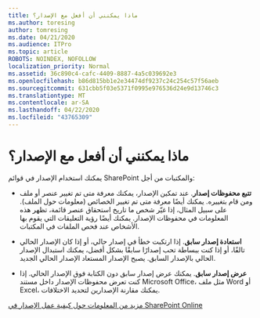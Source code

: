 ```yaml
---
title: ماذا يمكنني أن أفعل مع الإصدار؟
ms.author: toresing
author: tomresing
ms.date: 04/21/2020
ms.audience: ITPro
ms.topic: article
ROBOTS: NOINDEX, NOFOLLOW
localization_priority: Normal
ms.assetid: 36c890c4-cafc-4409-8887-4a5c039692e3
ms.openlocfilehash: b86d815bb1e2e34474df9237c24c254c57f56aeb
ms.sourcegitcommit: 631cbb5f03e5371f0995e976536d24e9d13746c3
ms.translationtype: MT
ms.contentlocale: ar-SA
ms.lasthandoff: 04/22/2020
ms.locfileid: "43765309"
---
```

# <a name="what-can-i-do-with-versioning"></a>ماذا يمكنني أن أفعل مع الإصدار؟

يمكنك استخدام الإصدار في قوائم SharePoint والمكتبات من أجل:
  
- **تتبع محفوظات إصدار**. عند تمكين الإصدار، يمكنك معرفة متى تم تغيير عنصر أو ملف ومن قام بتغييره. يمكنك أيضًا معرفة متى تم تغيير الخصائص (معلومات حول الملف). على سبيل المثال، إذا غيّر شخص ما تاريخ استحقاق عنصر قائمة، تظهر هذه المعلومات في محفوظات الإصدار. يمكنك أيضًا رؤية التعليقات التي يقوم بها الأشخاص عند فحص الملفات في المكتبات. 
    
- **استعادة إصدار سابق**. إذا ارتكبت خطأ في إصدار حالي، أو إذا كان الإصدار الحالي تالفًا، أو إذا كنت ببساطة تحب إصدارًا سابقًا بشكل أفضل، يمكنك استبدال الإصدار الحالي بالإصدار السابق. يصبح الإصدار المستعاد الإصدار الحالي الجديد. 
    
- **عرض إصدار سابق**. يمكنك عرض إصدار سابق دون الكتابة فوق الإصدار الحالي. إذا كنت تعرض محفوظات الإصدار داخل مستند Microsoft Office، مثل ملف Word أو Excel، يمكنك مقارنة الإصدارين لتحديد الاختلافات. 
    
[مزيد من المعلومات حول كيفية عمل الإصدار في SharePoint Online](https://go.microsoft.com/fwlink/?linkid=875710)
  

